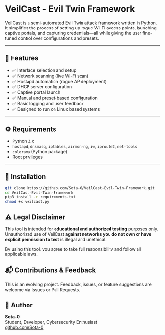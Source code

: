 # VeilCast - Evil Twin Framework

VeilCast is a semi-automated Evil Twin attack framework written in Python.  
It simplifies the process of setting up rogue Wi-Fi access points, launching captive portals, and capturing credentials—all while giving the user fine-tuned control over configurations and presets.

---

## 📌 Features

- ✅ Interface selection and setup
- ✅ Network scanning (live Wi-Fi scan)
- ✅ Hostapd automation (rogue AP deployment)
- ✅ DHCP server configuration
- ✅ Captive portal launch
- ✅ Manual and preset-based configuration
- ✅ Basic logging and user feedback
- ✅ Designed to run on Linux based systems

---

## ⚙️ Requirements

- Python 3.x  
- `hostapd`, `dnsmasq`, `iptables`, `airmon-ng`, `iw`, `iproute2`, `net-tools`  
- `colorama` (Python package)  
- Root privileges

---

## 🔧 Installation

```bash
git clone https://github.com/Sota-0/VeilCast-Evil-Twin-Framework.git
cd VeilCast-Evil-Twin-Framework
pip3 install -r requirements.txt
chmod +x veilcast.py

```

## ⚠️ Legal Disclaimer

This tool is intended for **educational and authorized testing** purposes only.  
Unauthorized use of VeilCast **against networks you do not own or have explicit permission to test** is illegal and unethical.

By using this tool, you agree to take full responsibility and follow all applicable laws.


## 📬 Contributions & Feedback

This is an evolving project. Feedback, issues, or feature suggestions are welcome via Issues or Pull Requests.

## 🧠 Author

**Sota-0**  
Student, Developer, Cybersecurity Enthusiast  
[github.com/Sota-0](https://github.com/Sota-0)

